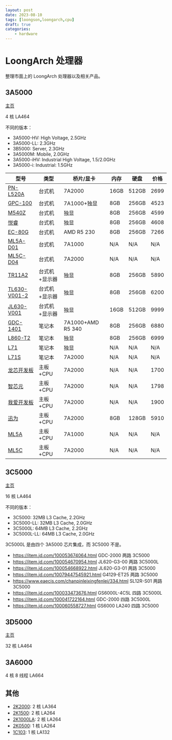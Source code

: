 ```yaml
---
layout: post
date: 2023-08-10
tags: [loongson,loongarch,cpu]
draft: true
categories:
    - hardware
---
```


# LoongArch 处理器

整理市面上的 LoongArch 处理器以及相关产品。

<!-- more -->

## 3A5000

[主页](https://www.loongson.cn/product/show?id=10)

4 核 LA464

不同的版本：

- 3A5000-HV: High Voltage, 2.5GHz
- 3A5000-LL: 2.3GHz
- 3B5000: Server, 2.3GHz
- 3A5000M: Mobile, 2.0GHz
- 3A5000-iHV: Industrial High Voltage, 1.5/2.0GHz
- 3A5000-i: Industrial: 1.5GHz

| 型号                                                             | 类型          | 桥片/显卡         | 内存 | 硬盘  | 价格 |
|------------------------------------------------------------------|-------------|-------------------|------|-------|------|
| [PN-L520A](https://item.jd.com/10074790246806.html)              | 台式机        | 7A2000            | 16GB | 512GB | 2699 |
| [GPC-100](https://item.jd.com/100017987513.html)                 | 台式机        | 7A1000+独显       | 8GB  | 256GB | 4523 |
| [M540Z](https://item.jd.com/100044255754.html)                   | 台式机        | 独显              | 8GB  | 256GB | 4599 |
| [悦睿](https://item.jd.com/100023656622.html)                    | 台式机        | 独显              | 8GB  | 256GB | 4608 |
| [EC-80G](https://item.jd.com/100029037278.html)                  | 台式机        | AMD R5 230        | 8GB  | 256GB | 7266 |
| [ML5A-D01](https://www.eaecis.com/chanpinleixingfenlei/339.html) | 台式机        | 7A1000            | N/A  | N/A   | N/A  |
| [ML5C-D04](https://www.eaecis.com/chanpinleixingfenlei/337.html) | 台式机        | 7A2000            | N/A  | N/A   | N/A  |
| [TR11A2](https://item.jd.com/100043060855.html)                  | 台式机+显示器 | 独显              | 8GB  | 256GB | 5890 |
| [TL630-V001-2](https://item.jd.com/100044512026.html)            | 台式机+显示器 | 独显              | 8GB  | 256GB | 6200 |
| [JL630-V001](https://item.jd.com/100047587985.html)              | 台式机+显示器 | 独显              | 16GB | 512GB | 9999 |
| [GDC-1401](https://item.jd.com/100016595171.html)                | 笔记本        | 7A1000+AMD R5 340 | 8GB  | 256GB | 6880 |
| [L860-T2](https://item.jd.com/100037403828.html)                 | 笔记本        | 独显              | 8GB  | 256GB | 6999 |
| [L71](https://www.eaecis.com/chanpinleixingfenlei/343.html)      | 笔记本        | 独显              | N/A  | N/A   | N/A  |
| [L71S](https://www.eaecis.com/chanpinleixingfenlei/340.html)     | 笔记本        | 7A2000            | N/A  | N/A   | N/A  |
| [龙芯开发板](https://item.taobao.com/item.htm?id=682906828504)   | 主板+CPU      | 7A2000            | N/A  | N/A   | 1700 |
| [智芯元](https://item.taobao.com/item.htm?id=717408690295)       | 主板+CPU      | 7A2000            | N/A  | N/A   | 1798 |
| [我爱开发板](https://item.taobao.com/item.htm?id=683776108019)   | 主板+CPU      | 7A2000            | N/A  | N/A   | 1900 |
| [迅为](https://item.taobao.com/item.htm?id=690758505114)         | 主板+CPU      | 7A2000            | 8GB  | 128GB | 5910 |
| [ML5A](https://www.eaecis.com/chanpinleixingfenlei/342.html)     | 主板+CPU      | 7A1000            | N/A  | N/A   | N/A  |
| [ML5C](https://www.eaecis.com/chanpinleixingfenlei/331.html)     | 主板+CPU      | 7A2000            | N/A  | N/A   | N/A  |

## 3C5000

[主页](https://www.loongson.cn/product/show?id=15)

16 核 LA464

不同的版本：

- 3C5000: 32MB L3 Cache, 2.2GHz
- 3C5000-LL: 32MB L3 Cache, 2.0GHz
- 3C5000L: 64MB L3 Cache, 2.2GHz
- 3C5000L-LL: 64MB L3 Cache, 2.0GHz

3C5000L 是由四个 3A5000 芯片集成，而 3C5000 不是。

- <https://item.jd.com/100053674064.html> GDC-2000 两路 3C5000
- <https://item.jd.com/100054670954.html> JL620-G3-00 两路 3C5000L
- <https://item.jd.com/100054668922.html> JL620-G3-01 两路 3C5000
- <https://item.jd.com/10079447545921.html> G4129-ET25 两路 3C5000
- <https://www.eaecis.com/chanpinleixingfenlei/334.html> SL12R-S01 两路 3C5000
- <https://item.jd.com/100033473676.html> GS6000L-4C5L 四路 3C5000L
- <https://item.jd.com/100041722164.html> GDC-2000 四路 3C5000L
- <https://item.jd.com/100060558727.html> GS6000 LA240 四路 3C5000

## 3D5000

[主页](https://www.loongson.cn/product/show?id=21)

32 核 LA464

## 3A6000

4 核 8 线程 LA664

## 其他

- [2K2000](https://www.loongson.cn/product/show?id=20): 2 核 LA364
- [2K1500](https://www.loongson.cn/product/show?id=19): 2 核 LA264
- [2K1000LA](https://www.loongson.cn/product/show?id=8): 2 核 LA264
- [2K0500](https://www.loongson.cn/product/show?id=9): 1 核 LA264
- [1C103](https://www.loongson.cn/product/show?id=18): 1 核 LA132
